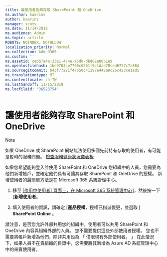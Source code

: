 ```yaml
---
title: 讓使用者能夠存取 SharePoint 和 OneDrive
ms.author: kaarins
author: kaarins
manager: scotv
ms.date: 11/14/2018
ms.audience: Admin
ms.topic: article
ROBOTS: NOINDEX, NOFOLLOW
localization_priority: Normal
ms.collection: Adm_O365
ms.custom: ''
ms.assetid: cebb7a4a-33e1-474e-a5d0-dbd02a80b1e9
ms.openlocfilehash: 1be9763ce7766c6261f0c1dae78ced6727c7a88d
ms.sourcegitcommit: b43f77221f47b50c41197a448a9c26c423ce1ad5
ms.translationtype: MT
ms.contentlocale: zh-TW
ms.lasthandoff: 11/15/2019
ms.locfileid: "36523754"
---
```

# <a name="give-users-access-to-sharepoint-and-onedrive"></a>讓使用者能夠存取 SharePoint 和 OneDrive

> [!NOTE]
> 如果 OneDrive 或 SharePoint 網站無法使用多個先前持有存取的使用者，有可能是暫時的服務問題。 [檢查服務健康狀況儀表板](https://portal.office.com/adminportal/home#/servicehealth)
  
如果您希望能夠登入並使用 SharePoint 和 OneDrive 您組織中的人員，您需要為他們新增帳戶，並確定他們具有可讓其存取 SharePoint 和 OneDrive 的授權。 新增使用者的最簡單方法是在 Microsoft 365 系統管理中心。
  
1. 移至 [[作用中使用者] 頁面上，在 Microsoft 365 系統管理中心](https://portal.office.com/adminportal/home#/users)]，然後按一下 [**新增使用者**。
    
2. 填入使用者的資訊，請確定 [**產品授權**，授權已指派變更，並選取 [ **SharePoint Online** 。 
    
請注意，是否您允許外部共用您的組織中，使用者可以共用 SharePoint 和 OneDrive 內容與組織外部的人員。 您不需要提供這些外部使用者授權。 您也不需要將帳戶新增為他們，除非共用設為 「 僅限現有外部使用者。 」 在此情況下，如果人員不在貴組織的目錄中，您需要將其新增為 Azure AD 系統管理中心中的來賓使用者。
  

